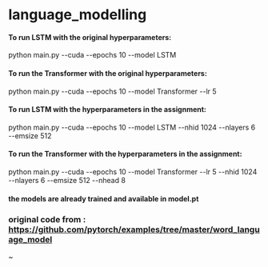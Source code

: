 # language_modelling



#### To run LSTM with the original hyperparameters:
python main.py --cuda --epochs 10 --model LSTM


#### To run the Transformer with the original hyperparameters:
python main.py --cuda --epochs 10 --model Transformer --lr 5 


#### To run LSTM with the hyperparameters in the assignment:
python main.py --cuda --epochs 10 --model LSTM --nhid 1024 --nlayers 6 --emsize 512 


#### To run the Transformer with the hyperparameters in the assignment:
python main.py --cuda --epochs 10 --model Transformer --lr 5 --nhid 1024 --nlayers 6 --emsize 512 --nhead 8

#### the models are already trained and available in model.pt


### original code from : https://github.com/pytorch/examples/tree/master/word_language_model
~ 
